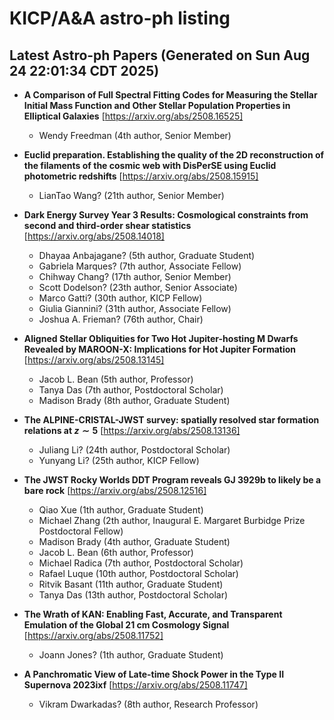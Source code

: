 # KICP/A&A astro-ph listing

## Latest Astro-ph Papers (Generated on Sun Aug 24 22:01:34 CDT 2025)

- **A Comparison of Full Spectral Fitting Codes for Measuring the Stellar Initial Mass Function and Other Stellar Population Properties in Elliptical Galaxies**
[https://arxiv.org/abs/2508.16525]
  + Wendy Freedman (4th author, Senior Member)

- **Euclid preparation. Establishing the quality of the 2D reconstruction of the filaments of the cosmic web with DisPerSE using Euclid photometric redshifts**
[https://arxiv.org/abs/2508.15915]
  + LianTao Wang? (21th author, Senior Member)

- **Dark Energy Survey Year 3 Results: Cosmological constraints from second and third-order shear statistics**
[https://arxiv.org/abs/2508.14018]
  + Dhayaa Anbajagane? (5th author, Graduate Student)
  + Gabriela Marques? (7th author, Associate Fellow)
  + Chihway Chang? (17th author, Senior Member)
  + Scott Dodelson? (23th author, Senior Associate)
  + Marco Gatti? (30th author, KICP Fellow)
  + Giulia Giannini? (31th author, Associate Fellow)
  + Joshua A. Frieman? (76th author, Chair)

- **Aligned Stellar Obliquities for Two Hot Jupiter-hosting M Dwarfs Revealed by MAROON-X: Implications for Hot Jupiter Formation**
[https://arxiv.org/abs/2508.13145]
  + Jacob L. Bean (5th author, Professor)
  + Tanya Das (7th author, Postdoctoral Scholar)
  + Madison Brady (8th author, Graduate Student)

- **The ALPINE-CRISTAL-JWST survey: spatially resolved star formation relations at $z\sim5$**
[https://arxiv.org/abs/2508.13136]
  + Juliang Li? (24th author, Postdoctoral Scholar)
  + Yunyang Li? (25th author, KICP Fellow)

- **The JWST Rocky Worlds DDT Program reveals GJ 3929b to likely be a bare rock**
[https://arxiv.org/abs/2508.12516]
  + Qiao Xue (1th author, Graduate Student)
  + Michael Zhang (2th author, Inaugural E. Margaret Burbidge Prize Postdoctoral Fellow)
  + Madison Brady (4th author, Graduate Student)
  + Jacob L. Bean (6th author, Professor)
  + Michael Radica (7th author, Postdoctoral Scholar)
  + Rafael Luque (10th author, Postdoctoral Scholar)
  + Ritvik Basant (11th author, Graduate Student)
  + Tanya Das (13th author, Postdoctoral Scholar)

- **The Wrath of KAN: Enabling Fast, Accurate, and Transparent Emulation of the Global 21 cm Cosmology Signal**
[https://arxiv.org/abs/2508.11752]
  + Joann Jones? (1th author, Graduate Student)

- **A Panchromatic View of Late-time Shock Power in the Type II Supernova 2023ixf**
[https://arxiv.org/abs/2508.11747]
  + Vikram Dwarkadas? (8th author, Research Professor)

